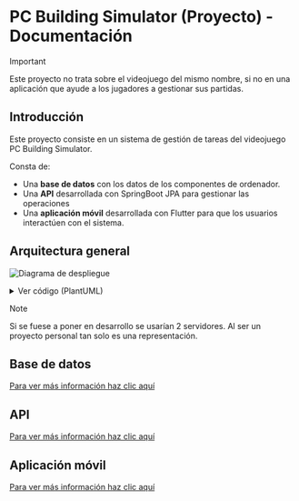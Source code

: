 # PC Building Simulator (Proyecto) - Documentación

> [!IMPORTANT]
>
> Este proyecto no trata sobre el videojuego del mismo nombre, si no en una aplicación que ayude a los jugadores a gestionar sus partidas.

## Introducción

Este proyecto consiste en un sistema de gestión de tareas del videojuego PC Building Simulator.

Consta de:

- Una **base de datos** con los datos de los componentes de ordenador.
- Una **API** desarrollada con SpringBoot JPA para gestionar las operaciones
- Una **aplicación móvil** desarrollada con Flutter para que los usuarios interactúen con el sistema.

## Arquitectura general

![Diagrama de despliegue](https://www.plantuml.com/plantuml/png/RP112eD034NtSuhWtZkek6cX8BWiNGnEQWFJYMHIDwMdyWXUh5gAj3BPXFpyzmCfebhHnzqRZrS5PH3gRmgE13ib3iO4TWXPYpAIOu5bg6p4jTTMEMRmDB3K-K-zc5UAB9l3vcy7eT13nQnmRCeVegOuS2IbaU4qJoFv3Ie7JvtjQ9x2T_NXTiSXpnFvUsMrfHCB36xvoHi0)

<details>

<summary>Ver código (PlantUML)</summary>

```plantuml
left to right direction

node "Servidor de Base de Datos" {
    [Base de Datos]
}

node "Servidor de API" {
    [Spring Boot JPA]
}

node "Dispositivo Móvil" {
    [Aplicación Móvil]
}

[Base de Datos] -- [Spring Boot JPA]
[Spring Boot JPA] -- [Aplicación Móvil]
```

</details>

> [!NOTE]
>
> Si se fuese a poner en desarrollo se usarían 2 servidores. Al ser un proyecto personal tan solo es una representación.

## Base de datos

[Para ver más información haz clic aquí](https://github.com/Proyecto-Helper-PC-Building-Simulator/database)

## API

[Para ver más información haz clic aquí](https://github.com/Proyecto-Helper-PC-Building-Simulator/api)

## Aplicación móvil

[Para ver más información haz clic aquí](https://github.com/Proyecto-Helper-PC-Building-Simulator/app_flutter)
